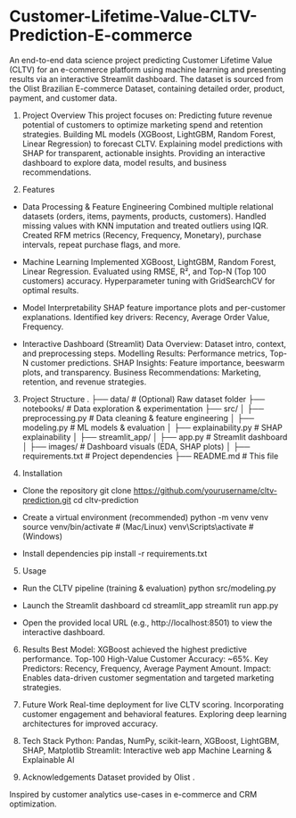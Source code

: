 # Customer-Lifetime-Value-CLTV-Prediction-E-commerce
An end-to-end data science project predicting Customer Lifetime Value (CLTV) for an e-commerce platform using machine learning and presenting results via an interactive Streamlit dashboard.
The dataset is sourced from the Olist Brazilian E-commerce Dataset, containing detailed order, product, payment, and customer data.

1. Project Overview
This project focuses on:
Predicting future revenue potential of customers to optimize marketing spend and retention strategies.
Building ML models (XGBoost, LightGBM, Random Forest, Linear Regression) to forecast CLTV.
Explaining model predictions with SHAP for transparent, actionable insights.
Providing an interactive dashboard to explore data, model results, and business recommendations.

2. Features
- Data Processing & Feature Engineering
Combined multiple relational datasets (orders, items, payments, products, customers).
Handled missing values with KNN imputation and treated outliers using IQR.
Created RFM metrics (Recency, Frequency, Monetary), purchase intervals, repeat purchase flags, and more.

- Machine Learning
Implemented XGBoost, LightGBM, Random Forest, Linear Regression.
Evaluated using RMSE, R², and Top-N (Top 100 customers) accuracy.
Hyperparameter tuning with GridSearchCV for optimal results.

- Model Interpretability
SHAP feature importance plots and per-customer explanations.
Identified key drivers: Recency, Average Order Value, Frequency.

- Interactive Dashboard (Streamlit)
Data Overview: Dataset intro, context, and preprocessing steps.
Modelling Results: Performance metrics, Top-N customer predictions.
SHAP Insights: Feature importance, beeswarm plots, and transparency.
Business Recommendations: Marketing, retention, and revenue strategies.

3. Project Structure
.
├── data/                          # (Optional) Raw dataset folder
├── notebooks/                     # Data exploration & experimentation
├── src/
│   ├── preprocessing.py           # Data cleaning & feature engineering
│   ├── modeling.py                # ML models & evaluation
│   ├── explainability.py          # SHAP explainability
│
├── streamlit_app/
│   ├── app.py                     # Streamlit dashboard
│   ├── images/                    # Dashboard visuals (EDA, SHAP plots)
│
├── requirements.txt               # Project dependencies
├── README.md                      # This file


4. Installation
- Clone the repository
git clone https://github.com/yourusername/cltv-prediction.git
cd cltv-prediction

- Create a virtual environment (recommended)
python -m venv venv
source venv/bin/activate      # (Mac/Linux)
venv\Scripts\activate         # (Windows)

- Install dependencies
pip install -r requirements.txt

5. Usage
- Run the CLTV pipeline (training & evaluation)
python src/modeling.py

- Launch the Streamlit dashboard
cd streamlit_app
streamlit run app.py

- Open the provided local URL (e.g., http://localhost:8501) to view the interactive dashboard.

6. Results
Best Model: XGBoost achieved the highest predictive performance.
Top-100 High-Value Customer Accuracy: ~65%.
Key Predictors: Recency, Frequency, Average Payment Amount.
Impact: Enables data-driven customer segmentation and targeted marketing strategies.


7. Future Work
Real-time deployment for live CLTV scoring.
Incorporating customer engagement and behavioral features.
Exploring deep learning architectures for improved accuracy.

9. Tech Stack
Python: Pandas, NumPy, scikit-learn, XGBoost, LightGBM, SHAP, Matplotlib
Streamlit: Interactive web app
Machine Learning & Explainable AI

10. Acknowledgements
Dataset provided by Olist
.

Inspired by customer analytics use-cases in e-commerce and CRM optimization.

